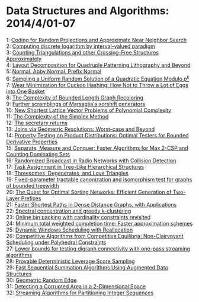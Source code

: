 # Data Structures and Algorithms: 2014/4/01-07  
1: [Coding for Random Projections and Approximate Near Neighbor Search](https://doi.org/10.48550/arXiv.1403.8144)  
2: [Computing discrete logarithm by interval-valued paradigm](https://doi.org/10.48550/arXiv.1404.0078)  
3: [Counting Triangulations and other Crossing-Free Structures Approximately](https://doi.org/10.48550/arXiv.1404.0261)  
4: [Layout Decomposition for Quadruple Patterning Lithography and Beyond](https://doi.org/10.48550/arXiv.1404.0321)  
5: [Normal, Abby Normal, Prefix Normal](https://doi.org/10.48550/arXiv.1404.2824)  
6: [Sampling a Uniform Random Solution of a Quadratic Equation Modulo $p^k$](https://doi.org/10.48550/arXiv.1404.0281)  
7: [Wear Minimization for Cuckoo Hashing: How Not to Throw a Lot of Eggs  into One Basket](https://doi.org/10.48550/arXiv.1404.0286)  
8: [The Complexity of Bounded Length Graph Recoloring](https://doi.org/10.48550/arXiv.1404.0337)  
9: [Further scramblings of Marsaglia's xorshift generators](https://doi.org/10.48550/arXiv.1404.0390)  
10: [New Shortest Lattice Vector Problems of Polynomial Complexity](https://doi.org/10.48550/arXiv.1404.0564)  
11: [The Complexity of the Simplex Method](https://doi.org/10.48550/arXiv.1404.0605)  
12: [The secretary returns](https://doi.org/10.48550/arXiv.1404.0614)  
13: [Joins via Geometric Resolutions: Worst-case and Beyond](https://doi.org/10.48550/arXiv.1404.0703)  
14: [Property Testing on Product Distributions: Optimal Testers for Bounded  Derivative Properties](https://doi.org/10.48550/arXiv.1404.0718)  
15: [Separate, Measure and Conquer: Faster Algorithms for Max 2-CSP and  Counting Dominating Sets](https://doi.org/10.48550/arXiv.1404.0753)  
16: [Randomized Broadcast in Radio Networks with Collision Detection](https://doi.org/10.48550/arXiv.1404.0780)  
17: [Task Assignment in Tree-Like Hierarchical Structures](https://doi.org/10.48550/arXiv.1404.0783)  
18: [Threesomes, Degenerates, and Love Triangles](https://doi.org/10.48550/arXiv.1404.0799)  
19: [Fixed-parameter tractable canonization and isomorphism test for graphs  of bounded treewidth](https://doi.org/10.48550/arXiv.1404.0818)  
20: [The Quest for Optimal Sorting Networks: Efficient Generation of  Two-Layer Prefixes](https://doi.org/10.48550/arXiv.1404.0948)  
21: [Faster Shortest Paths in Dense Distance Graphs, with Applications](https://doi.org/10.48550/arXiv.1404.0977)  
22: [Spectral concentration and greedy k-clustering](https://doi.org/10.48550/arXiv.1404.1008)  
23: [Online bin packing with cardinality constraints revisited](https://doi.org/10.48550/arXiv.1404.1056)  
24: [Minimum total weighted completion time: Faster approximation schemes](https://doi.org/10.48550/arXiv.1404.1059)  
25: [Dynamic Windows Scheduling with Reallocation](https://doi.org/10.48550/arXiv.1404.1087)  
26: [Competitive Algorithms from Competitive Equilibria: Non-Clairvoyant  Scheduling under Polyhedral Constraints](https://doi.org/10.48550/arXiv.1404.1097)  
27: [Lower bounds for testing digraph connectivity with one-pass streaming  algorithms](https://doi.org/10.48550/arXiv.1404.1323)  
28: [Provable Deterministic Leverage Score Sampling](https://doi.org/10.48550/arXiv.1404.1530)  
29: [Fast Sequential Summation Algorithms Using Augmented Data Structures](https://doi.org/10.48550/arXiv.1404.1560)  
30: [Geometric Random Edge](https://doi.org/10.48550/arXiv.1404.1568)  
31: [Detecting a Corrupted Area in a 2-Dimensional Space](https://doi.org/10.48550/arXiv.1404.1577)  
32: [Streaming Algorithms for Partitioning Integer Sequences](https://doi.org/10.48550/arXiv.1404.1732)  
